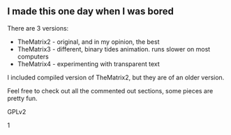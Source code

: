 ## I made this one day when I was bored 

There are 3 versions:

* TheMatrix2 - original, and in my opinion, the best
* TheMatrix3 - different, binary tides animation. runs slower on most computers
* TheMatrix4 - experimenting with transparent text

I included compiled version of TheMatrix2, but they are of an older version.

Feel free to check out all the commented out sections, some pieces are pretty fun.

GPLv2





1
